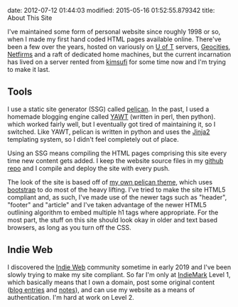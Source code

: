 date: 2012-07-12 01:44:03
modified: 2015-05-16 01:52:55.879342
title: About This Site

I've maintained some form of personal website since roughly 1998 or so, when
I made my first hand coded HTML pages available online.  There've been a few
over the years, hosted on variously on [U of T][8] servers, [Geocities][9],
[Netfirms][10] and a raft of dedicated home machines, but the current
incarnation has lived on a server rented from [kimsufi][11] for some time
now and I'm trying to make it last.

## Tools

I use a static site generator (SSG) called [pelican][4].  In the past, I
used a homemade blogging engine called [YAWT][1] (written in perl, then
python).  which worked fairly well, but I eventually got tired of
maintaining it, so I switched.  Like YAWT, pelican is written in python
and uses the [Jinja2][5] templating system, so I didn't feel completely out
of place.

Using an SSG means compiling the HTML pages comprising this site every time
new content gets added.  I keep the website source files in my [github
repo][12] and I compile and deploy the site with every push.

The look of the site is based off of [my own pelican theme][13], which uses
[bootstrap][14] to do most of the heavy lifting.  I've tried to make the
site HTML5 compliant and, as such, I've made use of the newer tags such as
"header", "footer" and "article" and I've taken advantage of the newer HTML5
outlining algorithm to embed multiple h1 tags where appropriate.  For the
most part, the stuff on this site should look okay in older and text based
browsers, as long as you turn off the CSS.

## Indie Web

I discovered the [Indie Web][15] community sometime in early 2019 and I've
been slowly trying to make my site compliant.  So far I'm only at
[IndieMark][16] Level 1, which basically means that I own a domain, post
some original content ([blog entries][3] and [notes][17]), and can use my
website as a means of authentication.  I'm hard at work on Level 2.


[1]: https://github.com/drivet/yawt
[3]: /blog
[4]: http://blog.getpelican.com/
[5]: http://jinja.pocoo.org/docs/dev/
[8]: https://www.utoronto.ca/
[9]: https://en.wikipedia.org/wiki/Yahoo!_GeoCities
[10]: https://www.netfirms.ca/
[11]: https://www.kimsufi.com/ca/en/
[12]: https://github.com/drivet/website
[13]: https://github.com/drivet/pelican-indieweb
[14]: https://getbootstrap.com
[15]: https://indieweb.org/
[16]: https://indieweb.org/IndieMark
[17]: /notes
